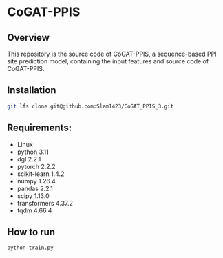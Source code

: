 # CoGAT-PPIS
## Overview
This repository is the source code of CoGAT-PPIS, a sequence-based PPI site prediction model, containing the input features and source code of CoGAT-PPIS.

## Installation
```bash
git lfs clone git@github.com:Slam1423/CoGAT_PPIS_3.git
```

## Requirements:
- Linux
- python 3.11
- dgl 2.2.1
- pytorch 2.2.2
- scikit-learn 1.4.2
- numpy 1.26.4
- pandas 2.2.1
- scipy 1.13.0
- transformers 4.37.2
- tqdm 4.66.4

## How to run

```bash
python train.py
```
